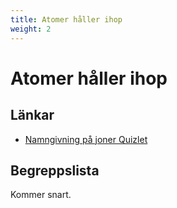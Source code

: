 ```yaml
---
title: Atomer håller ihop
weight: 2
---
```


# Atomer håller ihop

## Länkar
* [Namngivning på joner Quizlet](https://quizlet.com/437375297/namn-pa-jonbindningar-flash-cards/)

## Begreppslista

Kommer snart.
